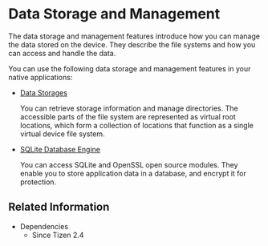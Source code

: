 # Data Storage and Management


The data storage and management features introduce how you can manage the data stored on the device. They describe the file systems and how you can access and handle the data.

You can use the following data storage and management features in your native applications:

- [Data Storages](data-storages.md)

  You can retrieve storage information and manage directories. The accessible parts of the file system are represented as virtual root locations, which form a collection of locations that function as a single virtual device file system.

- [SQLite Database Engine](sql.md)

  You can access SQLite and OpenSSL open source modules. They enable you to store application data in a database, and encrypt it for protection.

## Related Information
- Dependencies
  - Since Tizen 2.4
